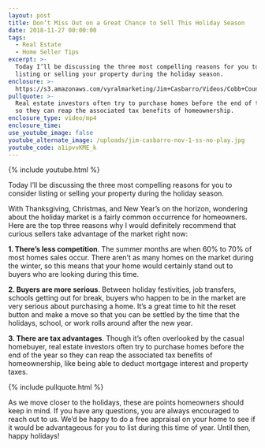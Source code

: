```yaml
---
layout: post
title: Don’t Miss Out on a Great Chance to Sell This Holiday Season
date: 2018-11-27 00:00:00
tags:
  - Real Estate
  - Home Seller Tips
excerpt: >-
  Today I’ll be discussing the three most compelling reasons for you to consider
  listing or selling your property during the holiday season.
enclosure: >-
  https://s3.amazonaws.com/vyralmarketing/Jim+Casbarro/Videos/Cobb+County+Real+Estate+-+Dont+Miss+Out+on+a+Great+Chance+to+Sell+This+Holiday+Season.mp4
pullquote: >-
  Real estate investors often try to purchase homes before the end of the year
  so they can reap the associated tax benefits of homeownership.
enclosure_type: video/mp4
enclosure_time:
use_youtube_image: false
youtube_alternate_image: /uploads/jim-casbarro-nov-1-ss-no-play.jpg
youtube_code: a1ipvvKME_k
---
```


{% include youtube.html %}

Today I’ll be discussing the three most compelling reasons for you to consider listing or selling your property during the holiday season.

With Thanksgiving, Christmas, and New Year’s on the horizon, wondering about the holiday market is a fairly common occurrence for homeowners. Here are the top three reasons why I would definitely recommend that curious sellers take advantage of the market right now:

**1. There’s less competition**. The summer months are when 60% to 70% of most homes sales occur. There aren’t as many homes on the market during the winter, so this means that your home would certainly stand out to buyers who are looking during this time.

**2. Buyers are more serious**. Between holiday festivities, job transfers, schools getting out for break, buyers who happen to be in the market are very serious about purchasing a home. It’s a great time to hit the reset button and make a move so that you can be settled by the time that the holidays, school, or work rolls around after the new year.

**3. There are tax advantages**. Though it’s often overlooked by the casual homebuyer, real estate investors often try to purchase homes before the end of the year so they can reap the associated tax benefits of homeownership, like being able to deduct mortgage interest and property taxes.

{% include pullquote.html %}

As we move closer to the holidays, these are points homeowners should keep in mind. If you have any questions, you are always encouraged to reach out to us. We’d be happy to do a free appraisal on your home to see if it would be advantageous for you to list during this time of year. Until then, happy holidays!